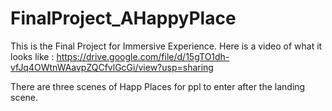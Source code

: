 # FinalProject_AHappyPlace

This is the Final Project for Immersive Experience. 
Here is a video of what it looks like : https://drive.google.com/file/d/15gTO1dh-vfJq4OWtnWAavpZQCfvlGcGi/view?usp=sharing

There are three scenes of Happ Places for ppl to enter after the landing scene.

